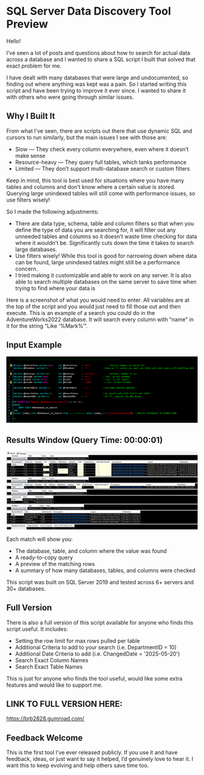 # SQL Server Data Discovery Tool Preview

Hello!

I’ve seen a lot of posts and questions about how to search for actual data across a database and I wanted to share a SQL script I built that solved that exact problem for me.

I have dealt with many databases that were large and undocumented, so finding out where anything was kept was a pain. So I started writing this script and have been trying to improve it ever since. I wanted to share it with others who were going through similar issues.

## Why I Built It

From what I’ve seen, there are scripts out there that use dynamic SQL and cursors to run similarly, but the main issues I see with those are:

- Slow — They check every column everywhere, even where it doesn’t make sense
- Resource-heavy — They query full tables, which tanks performance
- Limited — They don’t support multi-database search or custom filters

Keep in mind, this tool is best used for situations where you have many tables and columns and don't know where a certain value is stored. Querying large unindexed tables will still come with performance issues, so use filters wisely!

So I made the following adjustments:

- There are data type, schema, table and column filters so that when you define the type of data you are searching for, it will filter out any unneeded tables and columns so it doesn’t waste time checking for data where it wouldn’t be. Significantly cuts down the time it takes to search large databases.
- Use filters wisely! While this tool is good for narrowing down where data can be found, large unindexed tables might still be a performance concern.
- I tried making it customizable and able to work on any server. It is also able to search multiple databases on the same server to save time when trying to find where your data is

Here is a screenshot of what you would need to enter. All variables are at the top of the script and you would just need to fill those out and then execute.
This is an example of a search you could do in the AdventureWorks2022 database. It will search every column with “name” in it for the string “Like ‘%Mark%’”.

## Input Example
![Inputs Example](Preview%20Example%20Input.png)

## Results Window (Query Time: 00:00:01)
![Results Example](Preview%20Example%20Results.png)

Each match will show you:
- The database, table, and column where the value was found
- A ready-to-copy query
- A preview of the matching rows
- A summary of how many databases, tables, and columns were checked

This script was built on SQL Server 2019 and tested across 6+ servers and 30+ databases.

## Full Version

There is also a full version of this script available for anyone who finds this script useful.
It includes:
- Setting the row limit for max rows pulled per table
- Additional Criteria to add to your search (i.e. DepartmentID = 10)
- Additional Date Criteria to add (i.e. ChangedDate = '2025-05-20')
- Search Exact Column Names
- Search Exact Table Names

This is just for anyone who finds the tool useful, would like some extra features and would like to support me.

## LINK TO FULL VERSION HERE:
https://brb2828.gumroad.com/

## Feedback Welcome
This is the first tool I’ve ever released publicly. If you use it and have feedback, ideas, or just want to say it helped, I’d genuinely love to hear it. I want this to keep evolving and help others save time too.
